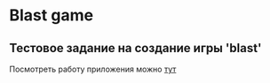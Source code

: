 # Blast game

## Тестовое задание на создание игры 'blast'

Посмотреть работу приложения можно [тут](https://pavelpotemkin.github.io/blast-game/)
